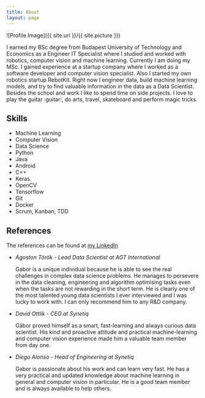 ```yaml
---
title: About
layout: page
---
```

![Profile Image]({{ site.url }}/{{ site.picture }})

<p>I earned my BSc degree from Budapest University of Technology and Economics as a Engineer IT Specialist where I studied and worked with robotics, computer vision and machine learning. Currently I am doing my MSc. I gained experience at a startup company where I worked as a software developer and computer vision specialist. Also I started my own robotics startup RebotKit. Right now I engineer data, build machine learning models, and try to find valuable information in the data as a Data Scientist. Besides the school and work I like to spend time on side projects. I love to play the guitar :guitar:, do arts, travel, skateboard and perform magic tricks.</p>

<h2>Skills</h2>

<ul class="skill-list">
	<li>Machine Learning</li>
	<li>Computer Vision</li>
	<li>Data Science</li>
	<li>Python</li>
	<li>Java</li>
	<li>Android</li>
	<li>C++</li>
	<li>Keras</li>
	<li>OpenCV</li>
	<li>Tensorflow</li>
	<li>Git</li>
	<li>Docker</li>
	<li>Scrum, Kanban, TDD</li>
</ul>

<h2>References</h2>

The references can be found at [my LinkedIn](https://www.linkedin.com/in/gaborvecsei/)

<ul>
	<li><i>Ágoston Török - Lead Data Scientist at AGT International</i><p>Gabor is a unique individual because he is able to see the real challenges in complex data science problems. He manages to persevere in the data cleaning, engineering and algorithm optimising tasks even when the tasks are not rewarding in the short term. He is clearly one of the most talented young data scientists I ever interviewed and I was lucky to work with. I can only recommend him to any R&D company.</p></li>
	<li><i>David Ottlik - CEO at Synetiq</i><p>Gábor proved himself as a smart, fast-learning and always curious data scientist. His kind and proactive attitude and practical machine-learning and computer vision experience made him a valuable team member from day one.</p></li>
	<li><i>Diego Alonso - Head of Engineering at Synetiq</i><p>Gabor is passionate about his work and can learn very fast. He has a very practical and updated knowledge about machine learning in general and computer vision in particular. He is a good team member and is always available to help others.</p></li>
</ul>
